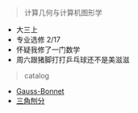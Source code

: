 > 计算几何与计算机图形学

* 大三上
* 专业选修 2/17
* 怀疑我修了一门数学
* 周六跟猪脚打打乒乓球还不是美滋滋

>catalog

* [Gauss-Bonnet](计算几何与计算机图形学/Gauss-Bonnet.md)
* [三角刨分](计算几何与计算机图形学/三角刨分.md)
